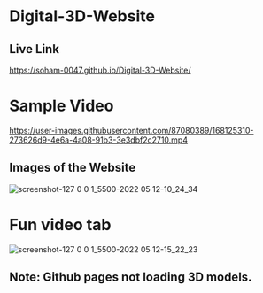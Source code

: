 # Digital-3D-Website
## Live Link
https://soham-0047.github.io/Digital-3D-Website/
# Sample Video

https://user-images.githubusercontent.com/87080389/168125310-273626d9-4e6a-4a08-91b3-3e3dbf2c2710.mp4

## Images of the Website

![screenshot-127 0 0 1_5500-2022 05 12-10_24_34](https://user-images.githubusercontent.com/87080389/168124908-4cd09f5c-d31a-4534-a71a-f9ab8f8954cd.png)

# Fun video tab
![screenshot-127 0 0 1_5500-2022 05 12-15_22_23](https://user-images.githubusercontent.com/87080389/168124921-ac77a38d-255e-4b59-a542-91cdea650515.png)

## Note: Github pages not loading 3D models.





